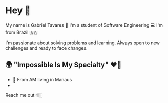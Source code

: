 # Hey 👋

My name is Gabriel Tavares 👦
I'm a student of Software Engineering 💻
I'm from Brazil 🇧🇷

I'm passionate about solving problems and learning. Always open to new challenges and ready to face changes.

## 🌍 "Impossible Is My Specialty" ❤️🧠

- 📍 From AM living in Manaus
- 
Reach me out 👇🏼
